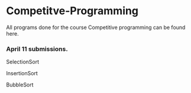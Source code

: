 # Competitve-Programming
All programs done for the course Competitive programming can be found here.

### April 11 submissions.

SelectionSort

InsertionSort

BubbleSort
